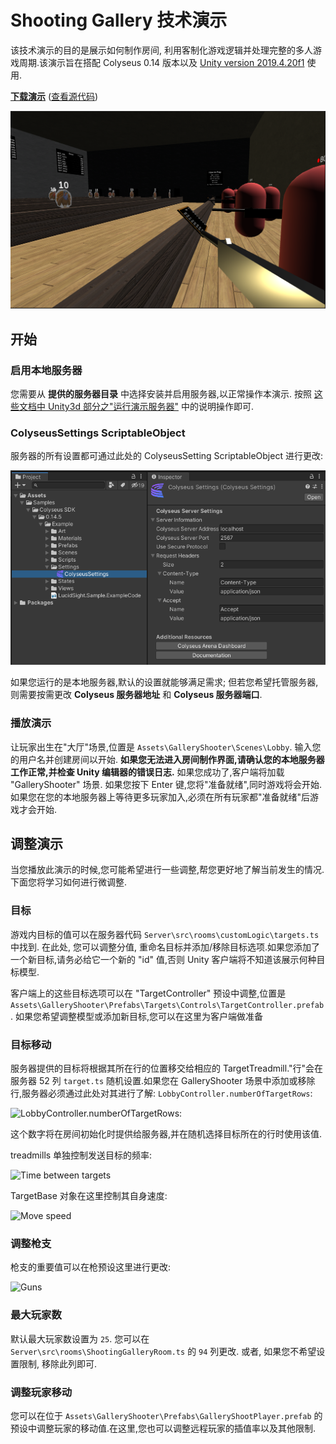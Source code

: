 # Shooting Gallery  技术演示

该技术演示的目的是展示如何制作房间, 利用客制化游戏逻辑并处理完整的多人游戏周期.该演示旨在搭配  Colyseus 0.14 版本以及 [Unity version 2019.4.20f1](https://unity3d.com/unity/qa/lts-releases) 使用.

**[下载演示](https://github.com/colyseus/unity-demo-shooting-gallery/archive/master.zip)** ([查看源代码](https://github.com/colyseus/unity-demo-shooting-gallery/))

![屏幕截图](screenshot.png)

## 开始

### 启用本地服务器

您需要从 **提供的服务器目录** 中选择安装并启用服务器,以正常操作本演示. 按照 [这些文档中 Unity3d 部分之"运行演示服务器"](/getting-started/unity3d-client/#running-the-demo-server) 中的说明操作即可.

### ColyseusSettings ScriptableObject

服务器的所有设置都可通过此处的 ColyseusSetting ScriptableObject 进行更改:

![ScriptableObject](../common-images/scriptable-object.png)

如果您运行的是本地服务器,默认的设置就能够满足需求; 但若您希望托管服务器,则需要按需更改 **Colyseus 服务器地址** 和 **Colyseus 服务器端口**.

### 播放演示

让玩家出生在"大厅"场景,位置是 `Assets\GalleryShooter\Scenes\Lobby`. 输入您的用户名并创建房间以开始. **如果您无法进入房间制作界面,请确认您的本地服务器工作正常,并检查 Unity 编辑器的错误日志.** 如果您成功了,客户端将加载 "GalleryShooter" 场景. 如果您按下 Enter 键,您将"准备就绪",同时游戏将会开始.如果您在您的本地服务器上等待更多玩家加入,必须在所有玩家都"准备就绪"后游戏才会开始.


## 调整演示

当您播放此演示的时候,您可能希望进行一些调整,帮您更好地了解当前发生的情况.下面您将学习如何进行微调整.

### 目标

游戏内目标的值可以在服务器代码 `Server\src\rooms\customLogic\targets.ts` 中找到. 在此处, 您可以调整分值, 重命名目标并添加/移除目标选项.如果您添加了一个新目标,请务必给它一个新的 "id" 值,否则 Unity 客户端将不知道该展示何种目标模型.

客户端上的这些目标选项可以在 "TargetController" 预设中调整,位置是 `Assets\GalleryShooter\Prefabs\Targets\Controls\TargetController.prefab`. 如果您希望调整模型或添加新目标,您可以在这里为客户端做准备

### 目标移动

服务器提供的目标将根据其所在行的位置移交给相应的 TargetTreadmill."行"会在服务器 52 列 `target.ts` 随机设置.如果您在 GalleryShooter 场景中添加或移除行,服务器必须通过此处对其进行了解: `LobbyController.numberOfTargetRows`:

![LobbyController.numberOfTargetRows](/demo/shooting-gallery/number-of-target-rows.png):

这个数字将在房间初始化时提供给服务器,并在随机选择目标所在的行时使用该值.

treadmills 单独控制发送目标的频率:

![Time between targets](/demo/shooting-gallery/time-between-targets.png)

TargetBase 对象在这里控制其自身速度:

![Move speed](/demo/shooting-gallery/move-speed.png)

### 调整枪支

枪支的重要值可以在枪预设这里进行更改:

![Guns](/demo/shooting-gallery/guns.png)

### 最大玩家数

默认最大玩家数设置为 `25`. 您可以在 `Server\src\rooms\ShootingGalleryRoom.ts` 的 `94` 列更改. 或者, 如果您不希望设置限制, 移除此列即可.

### 调整玩家移动

您可以在位于 `Assets\GalleryShooter\Prefabs\GalleryShootPlayer.prefab` 的预设中调整玩家的移动值.在这里,您也可以调整远程玩家的插值率以及其他限制.
